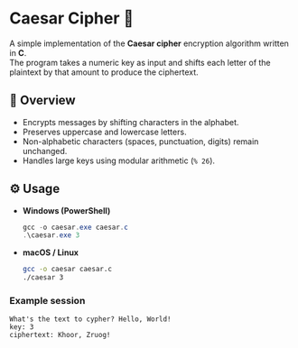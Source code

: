 # Caesar Cipher 🔐

A simple implementation of the **Caesar cipher** encryption algorithm written in **C**.  
The program takes a numeric key as input and shifts each letter of the plaintext by that amount to produce the ciphertext.

## 📌 Overview
- Encrypts messages by shifting characters in the alphabet.
- Preserves uppercase and lowercase letters.
- Non-alphabetic characters (spaces, punctuation, digits) remain unchanged.
- Handles large keys using modular arithmetic (`% 26`).

## ⚙️ Usage

- **Windows (PowerShell)**
  ```powershell
  gcc -o caesar.exe caesar.c
  .\caesar.exe 3
  ```

- **macOS / Linux**
  ```bash
  gcc -o caesar caesar.c
  ./caesar 3
  ```

### Example session
```
What's the text to cypher? Hello, World!
key: 3
ciphertext: Khoor, Zruog!
```




